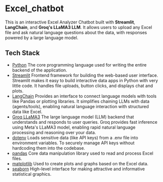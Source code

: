 # Excel_chatbot
This is an interactive Excel Analyzer Chatbot built with **Streamlit**, **LangChain**, and **Groq's LLaMA3 LLM**. It allows users to upload any Excel file and ask natural language questions about the data, with responses powered by a large language model.
## Tech Stack

- [Python](https://www.python.org/)
  The core programming language used for writing the entire backend of the application.
- [Streamlit](https://streamlit.io/)
  Frontend framework for building the web-based user interface.
  Streamlit makes it easy to build interactive data apps in Python with very little code. It handles file uploads, button clicks, and displays chat and plots.
- [LangChain](https://www.langchain.com/)
  Provides an interface to connect language models with tools like Pandas or plotting libraries.
  It simplifies chaining LLMs with data (agents/tools), enabling natural language interaction with structured data like Excel.
- [Groq LLaMA3](https://groq.com/)
  The large language model (LLM) backend that understands and responds to user queries.
  Groq provides fast inference using Meta's LLaMA3 model, enabling rapid natural language processing and reasoning over your data.
- [dotenv](https://pypi.org/project/python-dotenv/)
  Loads sensitive data (like API keys) from a .env file into environment variables.
  To securely manage API keys without hardcoding them into the codebase.
- [pandas](https://pandas.pydata.org/)
  Core data manipulation library used to read and process Excel files.
- [matplotlib](https://matplotlib.org/)
  Used to create plots and graphs based on the Excel data.
- [seaborn](https://seaborn.pydata.org/)
  High-level interface for making attractive and informative statistical graphics.
